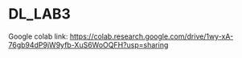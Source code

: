 # DL_LAB3
Google colab link: https://colab.research.google.com/drive/1wy-xA-76gb94dP9jW9yfb-XuS6WoOQFH?usp=sharing 
